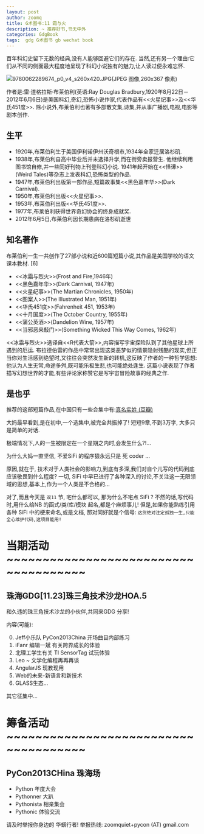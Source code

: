 ```yaml
---
layout: post
author: zoomq
title: G术图书:11 霜与火
description: ~ 推荐好书,书无中外
categories: GdgBook
tags:  gdg G术图书 gb wechat book
---
```


百年科幻史留下无数的经典,没有人能够回避它们的存在. 当然,还有另一个理由:它们从不同的侧面最大程度地呈现了科幻小说独有的魅力,让人读过便永难忘怀. 


![9780062289674_p0_v4_s260x420.JPG(JPEG 图像,260x367 像素)](http://img1.imagesbn.com/p/9780062289674_p0_v4_s260x420.JPG)

作者是:雷·道格拉斯·布莱伯利(英语:Ray Douglas Bradbury,1920年8月22日－2012年6月6日)是美国科幻,奇幻,恐怖小说作家,代表作品有<<火星纪事>>及<<华氏451度>>. 除小说外,布莱伯利也著有多部散文集,诗集,并从事广播剧,电视,电影等剧本创作. 

## 生平
- 1920年,布莱伯利生于美国伊利诺伊州沃奇根市,1934年全家迁居洛杉矶. 
- 1938年,布莱伯利自高中毕业后并未选择升学,而在街旁卖报营生. 他继续利用图书馆自修,并一些同好刊物上刊登科幻小说. 1941年起开始在<<怪谭>>(Weird Tales)等杂志上发表科幻,恐怖类型的作品. 
- 1947年,布莱伯利出版第一部作品,短篇故事集<<黑色嘉年华>>(Dark Carnival). 
- 1950年,布莱伯利出版<<火星纪事>>. 
- 1953年,布莱伯利出版<<华氏451度>>. 
- 1977年,布莱伯利获得世界奇幻协会的终身成就奖. 
- 2012年6月5日,布莱伯利因长期患病在洛杉矶逝世

<!--more-->

## 知名著作
布莱伯利一生一共创作了27部小说和近600篇短篇小说,其作品是美国学校的语文课本教材. [6]

- <<冰霜与烈火>>(Frost and Fire,1946年)
- <<黑色嘉年华>>(Dark Carnival, 1947年)
- <<火星纪事>>(The Martian Chronicles, 1950年)
- <<图案人>>(The Illustrated Man, 1951年)
- <<华氏451度>>(Fahrenheit 451, 1953年)
- <<十月国度>>(The October Country, 1955年)
- <<蒲公英酒>>(Dandelion Wine, 1957年)
- <<当邪恶来敲门>>(Something Wicked This Way Comes, 1962年)

<<冰霜与烈火>>选译自<<R代表大箭>>,内容描写宇宙探险队到了其他星球上所遇到的厄运. 布拉德伯雷的作品中常常出现这类恶梦似的情景隐射残酷的现实,但正当你对生活感到绝望时,又往往会突然发生新的转机,这反映了作者的一种哲学思想:他认为人生无常,命途多舛,既可能乐极生悲,也可能绝处逢生. 这篇小说表现了作者描写幻想世界的才能,有些评论家称赞它是写宇宙冒险故事的经典之作. 


## 是也乎

推荐的这部短篇作品,在中国只有一些合集中有:[真名实姓 (豆瓣)](http://book.douban.com/subject/1772786/)

大妈最早看到,是在初中,一个选集中,被完全共振掉了!
短短9章,不到3万字, 大多只是简单的对话.

极端情况下,人的一生被限定在一个星期之内时,会发生什么?!...

为什么大妈一直坚信, 不爱SiFi 的程序猿永远只是 死 coder ...

原因,就在于, 技术对于人类社会的影响力,到底有多深,我们对自个儿写的代码到底应该敬畏到什么程度?
一切, SiFi 中早已进行了各种深入的讨论,不关注这一无限领域的思想,基本上,作为一个人类是不合格的...

对了,而且今天是 `双11` 节, 宅什么都可以, 那为什么不宅点 SiFi ? 不然的话,写代码时,用什么给NB 的函式/类/库/模块 起名,都是个麻烦事儿! 但是,如果你能熟练引用各种 SiFi 中的梗来命名,或是文档,
那对同好就是个信号: `这货绝对注定孤独一生,只能全心维护代码,这项目能用!`


# 当期活动 ~~~~~~~~~~~~~~~~~~~~~~~~~~~~~~~~~~~~~

## 珠海GDG[11.23]珠三角技术沙龙HOA.5

和久违的珠三角技术沙龙的小伙伴,共同来GDG 分享!

内容(可能):

0. Jeff小乐队 PyCon2013China 开场曲目内部练习
1. iFanr 编辑一斌 有关跨界成长的体验
2. 北理工学生有关 TI SensorTag 试玩体验
3. Leo ~ 文学化编程再再再谈
4. AngularJS 现教现用
5. Web的未来-新语言和新技术
6. GLASS生态...

其它征集中...



# 筹备活动 ~~~~~~~~~~~~~~~~~~~~~~~~~~~~~~~~~~~~~

## PyCon2013CHina 珠海场

- Python 年度大会
- Pythonner 大趴
- Pythonista 相亲集会
- Pythonic 体验交流

请及时举报你身边的 华蠎行者!
举报热线: zoomquiet+pycon (AT) gmail.com


